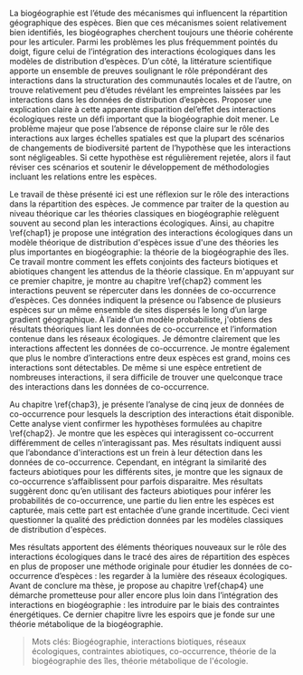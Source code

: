 La biogéographie est l’étude des mécanismes qui influencent la répartition géographique des espèces. Bien que ces mécanismes soient relativement bien identifiés, les biogéographes cherchent toujours une théorie cohérente pour les articuler. Parmi les problèmes les plus fréquemment pointés du doigt, figure celui de l’intégration des interactions écologiques dans les modèles de distribution d’espèces.
D’un côté, la littérature scientifique apporte un ensemble de preuves soulignant le rôle prépondérant des interactions dans la structuration des communautés locales et de l’autre, on trouve relativement peu d’études révélant les empreintes laissées par les interactions dans les données de distribution d’espèces. Proposer une explication claire à cette apparente disparition  del’effet des interactions écologiques reste un défi important que la biogéographie doit mener.
Le problème majeur que pose l’absence de réponse claire sur le rôle des interactions aux larges échelles spatiales est que la plupart des scénarios de changements de biodiversité partent de l’hypothèse que les interactions sont négligeables.
Si cette hypothèse est régulièrement rejetée, alors il faut réviser ces scénarios et soutenir le développement de méthodologies incluant les relations entre les espèces.

Le travail de thèse présenté ici est une réflexion sur le rôle des interactions dans la répartition des espèces. Je commence par traiter de la question au niveau théorique car les théories classiques en biogéographie relèguent souvent au second plan les interactions écologiques. Ainsi, au chapitre \ref{chap1} je propose une intégration des interactions écologiques dans un modèle théorique de distribution d'espèces issue d'une des théories les plus importantes en biogéographie: la théorie de la biogéographie des îles. Ce travail montre comment les effets conjoints des facteurs biotiques et abiotiques changent les attendus de la théorie classique.
En m'appuyant sur ce premier chapitre, je montre au chapitre \ref{chap2} comment les interactions peuvent se répercuter dans les données de co-occurrence d’espèces. Ces données indiquent la présence ou l’absence de plusieurs espèces sur un même ensemble de sites dispersés le long d’un large gradient géographique. À l’aide d’un modèle probabiliste, j'obtiens des résultats théoriques liant les données de co-occurrence et l’information contenue dans les réseaux écologiques. Je démontre clairement que les interactions affectent les données de co-occurrence. Je montre également que plus le nombre d’interactions entre deux espèces est grand, moins ces interactions sont détectables. De même si une espèce entretient de nombreuses interactions, il sera difficile de trouver une quelconque trace des interactions dans les données de co-occurrence.

Au chapitre \ref{chap3}, je présente l’analyse de cinq jeux de données de co-occurrence pour lesquels la description des interactions était disponible. Cette analyse vient confirmer les hypothèses formulées au chapitre \ref{chap2}. Je montre que les espèces qui interagissent co-occurrent différemment de celles n’interagissant pas. Mes résultats indiquent aussi que l’abondance d'interactions est un frein à leur détection dans les données de co-occurrence. Cependant, en intégrant la similarité des facteurs abiotiques pour les différents sites, je montre que les signaux de co-occurrence s’affaiblissent pour parfois disparaitre. Mes résultats suggèrent donc qu’en utilisant des facteurs abiotiques pour inférer les probabilités de co-occurrence, une partie du lien entre les espèces est capturée, mais cette part est entachée d’une grande incertitude. Ceci vient questionner la qualité des prédiction données par les modèles classiques de distribution d'espèces.

Mes résultats apportent des éléments théoriques nouveaux sur le rôle des interactions écologiques dans le tracé des aires de répartition des espèces en plus de proposer une méthode originale pour étudier les données de co-occurrence d’espèces : les regarder à la lumière des réseaux écologiques. Avant de conclure ma thèse, je propose au chapitre \ref{chap4} une démarche prometteuse pour aller encore plus loin dans l’intégration des interactions en biogéographie : les introduire par le biais des contraintes énergétiques. Ce dernier chapitre livre les espoirs que je fonde sur une théorie métabolique de la biogéographie.


> Mots clés: Biogéographie, interactions biotiques, réseaux écologiques, contraintes abiotiques, co-occurrence,
théorie de la biogéographie des îles, théorie métabolique de l'écologie.
